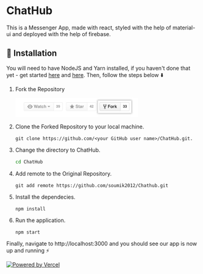 # ChatHub

This is a Messenger App, made with react, styled with the help of material-ui and deployed with the help of firebase.

## 🔧 Installation

You will need to have NodeJS and Yarn installed, if you haven't done that yet - get started  [here](https://nodejs.org/en/download/) and [here](https://yarnpkg.com/lang/en/docs/install/). Then, follow the steps below ⬇️


1. Fork the Repository

	<img height="50" src="https://raw.githubusercontent.com/DhairyaBahl/React-Messenger-App/master/public/fork_button.jpg" alt="fork button image"/>

2. Clone the Forked Repository to your local machine.
	```
	git clone https://github.com/<your GitHub user name>/ChatHub.git.
	```

3. Change the directory to ChatHub.
	```bash
	cd ChatHub
	```

4. Add remote to the Original Repository.
	```
	git add remote https://github.com/soumik2012/Chathub.git
	```

5. Install the dependecies.
	```node
	npm install
	```

6. Run the application.
	```node
	npm start
	```

Finally, navigate to http://localhost:3000 and you should see our app is now up and running ⚡

[![Powered by Vercel](https://raw.githubusercontent.com/TesseractCoding/NeoAlgo-Docs/fc22f8361e7bf59f5b2c76c55fe2e56699989336/static/img/powered-by-vercel.svg)](https://vercel.com?utm_source=NeoAlgo-Docs&utm_campaign=oss/)